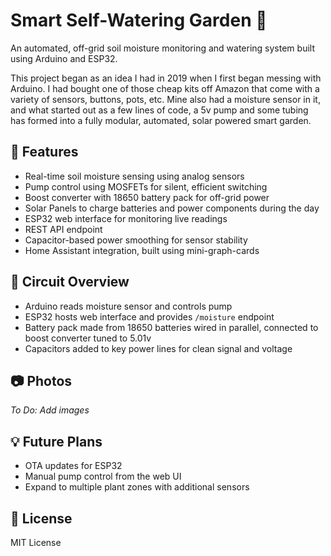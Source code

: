 # Smart Self-Watering Garden 🌱

An automated, off-grid soil moisture monitoring and watering system built using Arduino and ESP32.  


This project began as an idea I had in 2019 when I first began messing with Arduino. I had bought one of those cheap kits off Amazon that come with a variety of sensors, buttons, pots, etc. Mine also had a moisture sensor in it, and what started out as a few lines of code, a 5v pump and some tubing has formed into a fully modular, automated, solar powered smart garden.

## 🔧 Features
- Real-time soil moisture sensing using analog sensors
- Pump control using MOSFETs for silent, efficient switching
- Boost converter with 18650 battery pack for off-grid power
- Solar Panels to charge batteries and power components during the day
- ESP32 web interface for monitoring live readings
- REST API endpoint
- Capacitor-based power smoothing for sensor stability
- Home Assistant integration, built using mini-graph-cards

## 📐 Circuit Overview
- Arduino reads moisture sensor and controls pump
- ESP32 hosts web interface and provides `/moisture` endpoint
- Battery pack made from 18650 batteries wired in parallel, connected to boost converter tuned to 5.01v
- Capacitors added to key power lines for clean signal and voltage

## 📷 Photos
*To Do: Add images*


## 💡 Future Plans
- OTA updates for ESP32
- Manual pump control from the web UI
- Expand to multiple plant zones with additional sensors

## 📄 License
MIT License

